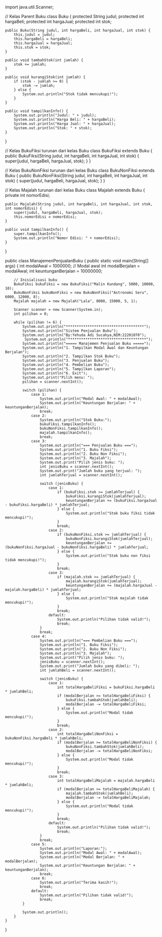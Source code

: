 import java.util.Scanner;

// Kelas Parent Buku
class Buku {
    protected String judul;
    protected int hargaBeli;
    protected int hargaJual;
    protected int stok;

    public Buku(String judul, int hargaBeli, int hargaJual, int stok) {
        this.judul = judul;
        this.hargaBeli = hargaBeli;
        this.hargaJual = hargaJual;
        this.stok = stok;
    }

    public void tambahStok(int jumlah) {
        stok += jumlah;
    }

    public void kurangiStok(int jumlah) {
        if (stok - jumlah >= 0) {
            stok -= jumlah;
        } else {
            System.out.println("Stok tidak mencukupi!");
        }
    }

    public void tampilkanInfo() {
        System.out.println("Judul: " + judul);
        System.out.println("Harga Beli: " + hargaBeli);
        System.out.println("Harga Jual: " + hargaJual);
        System.out.println("Stok: " + stok);
    }
}

// Kelas BukuFiksi turunan dari kelas Buku
class BukuFiksi extends Buku {
    public BukuFiksi(String judul, int hargaBeli, int hargaJual, int stok) {
        super(judul, hargaBeli, hargaJual, stok);
    }
}

// Kelas BukuNonFiksi turunan dari kelas Buku
class BukuNonFiksi extends Buku {
    public BukuNonFiksi(String judul, int hargaBeli, int hargaJual, int stok) {
        super(judul, hargaBeli, hargaJual, stok);
    }
}

// Kelas Majalah turunan dari kelas Buku
class Majalah extends Buku {
    private int nomorEdisi;

    public Majalah(String judul, int hargaBeli, int hargaJual, int stok, int nomorEdisi) {
        super(judul, hargaBeli, hargaJual, stok);
        this.nomorEdisi = nomorEdisi;
    }

    public void tampilkanInfo() {
        super.tampilkanInfo();
        System.out.println("Nomor Edisi: " + nomorEdisi);
    }
}

public class ManajemenPenjualanBuku {
    public static void main(String[] args) {
        int modalAwal = 1000000; // Modal awal
        int modalBerjalan = modalAwal;
        int keuntunganBerjalan = 10000000;

        // Inisialisasi buku
        BukuFiksi bukuFiksi = new BukuFiksi("Malin Kundang", 5000, 10000, 10);
        BukuNonFiksi bukuNonFiksi = new BukuNonFiksi("Astronomi Seru", 6000, 12000, 8);
        Majalah majalah = new Majalah("Lala", 8000, 15000, 5, 1);

        Scanner scanner = new Scanner(System.in);
        int pilihan = 0;

        while (pilihan != 6) {
            System.out.println("************************************");
            System.out.println("Sistem Penjualan Buku");
            System.out.println("By:Yehuda Adi Sucahya,NIM:22201070");
             System.out.println("************************************");
            System.out.println("===== Manajemen Penjualan Buku =====");
            System.out.println("1. Tampilkan Modal Awal dan Keuntungan Berjalan");
            System.out.println("2. Tampilkan Stok Buku");
            System.out.println("3. Penjualan Buku");
            System.out.println("4. Pembelian Buku");
            System.out.println("5. Tampilkan Laporan");
            System.out.println("6. Exit");
            System.out.print("Pilih menu: ");
            pilihan = scanner.nextInt();

            switch (pilihan) {
                case 1:
                    System.out.println("Modal Awal: " + modalAwal);
                    System.out.println("Keuntungan Berjalan: " + keuntunganBerjalan);
                    break;
                case 2:
                    System.out.println("Stok Buku:");
                    bukuFiksi.tampilkanInfo();
                    bukuNonFiksi.tampilkanInfo();
                    majalah.tampilkanInfo();
                    break;
                case 3:
                    System.out.println("=== Penjualan Buku ===");
                    System.out.println("1. Buku Fiksi");
                    System.out.println("2. Buku Non Fiksi");
                    System.out.println("3. Majalah");
                    System.out.print("Pilih jenis buku: ");
                    int jenisBuku = scanner.nextInt();
                    System.out.print("Jumlah buku yang terjual: ");
                    int jumlahTerjual = scanner.nextInt();

                    switch (jenisBuku) {
                        case 1:
                            if (bukuFiksi.stok >= jumlahTerjual) {
                                bukuFiksi.kurangiStok(jumlahTerjual);
                                keuntunganBerjalan += (bukuFiksi.hargaJual - bukuFiksi.hargaBeli) * jumlahTerjual;
                            } else {
                                System.out.println("Stok buku fiksi tidak mencukupi!");
                            }
                            break;
                        case 2:
                            if (bukuNonFiksi.stok >= jumlahTerjual) {
                                bukuNonFiksi.kurangiStok(jumlahTerjual);
                                keuntunganBerjalan += (bukuNonFiksi.hargaJual - bukuNonFiksi.hargaBeli) * jumlahTerjual;
                            } else {
                                System.out.println("Stok buku non fiksi tidak mencukupi!");
                            }
                            break;
                        case 3:
                            if (majalah.stok >= jumlahTerjual) {
                                majalah.kurangiStok(jumlahTerjual);
                                keuntunganBerjalan += (majalah.hargaJual - majalah.hargaBeli) * jumlahTerjual;
                            } else {
                                System.out.println("Stok majalah tidak mencukupi!");
                            }
                            break;
                        default:
                            System.out.println("Pilihan tidak valid!");
                            break;
                    }
                    break;
                case 4:
                    System.out.println("=== Pembelian Buku ===");
                    System.out.println("1. Buku Fiksi");
                    System.out.println("2. Buku Non Fiksi");
                    System.out.println("3. Majalah");
                    System.out.print("Pilih jenis buku: ");
                    jenisBuku = scanner.nextInt();
                    System.out.print("Jumlah buku yang dibeli: ");
                    int jumlahBeli = scanner.nextInt();

                    switch (jenisBuku) {
                        case 1:
                            int totalHargaBeliFiksi = bukuFiksi.hargaBeli * jumlahBeli;
                            if (modalBerjalan >= totalHargaBeliFiksi) {
                                bukuFiksi.tambahStok(jumlahBeli);
                                modalBerjalan -= totalHargaBeliFiksi;
                            } else {
                                System.out.println("Modal tidak mencukupi!");
                            }
                            break;
                        case 2:
                            int totalHargaBeliNonFiksi = bukuNonFiksi.hargaBeli * jumlahBeli;
                            if (modalBerjalan >= totalHargaBeliNonFiksi) {
                                bukuNonFiksi.tambahStok(jumlahBeli);
                                modalBerjalan -= totalHargaBeliNonFiksi;
                            } else {
                                System.out.println("Modal tidak mencukupi!");
                            }
                            break;
                        case 3:
                            int totalHargaBeliMajalah = majalah.hargaBeli * jumlahBeli;
                            if (modalBerjalan >= totalHargaBeliMajalah) {
                                majalah.tambahStok(jumlahBeli);
                                modalBerjalan -= totalHargaBeliMajalah;
                            } else {
                                System.out.println("Modal tidak mencukupi!");
                            }
                            break;
                        default:
                            System.out.println("Pilihan tidak valid!");
                            break;
                    }
                    break;
                case 5:
                    System.out.println("Laporan:");
                    System.out.println("Modal Awal: " + modalAwal);
                    System.out.println("Modal Berjalan: " + modalBerjalan);
                    System.out.println("Keuntungan Berjalan: " + keuntunganBerjalan);
                    break;
                case 6:
                    System.out.println("Terima kasih!");
                    break;
                default:
                    System.out.println("Pilihan tidak valid!");
                    break;
            }

            System.out.println();
        }
    }
}
